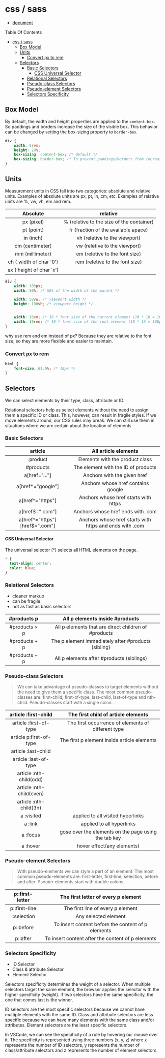 # css / sass

- [document](https://star-academy.github.io/codestar-documents/docs/frontend/phase04-css-and-sass)

Table Of Contents

- [css / sass](#css--sass)
  - [Box Model](#box-model)
  - [Units](#units)
    - [Convert px to rem](#convert-px-to-rem)
  - [Selectors](#selectors)
    - [Basic Selectors](#basic-selectors)
      - [CSS Universal Selector](#css-universal-selector)
    - [Relational Selectors](#relational-selectors)
    - [Pseudo-class Selectors](#pseudo-class-selectors)
    - [Pseudo-element Selectors](#pseudo-element-selectors)
    - [Selectors Specificity](#selectors-specificity)

## Box Model

By default, the width and height properties are applied to the `content-box`. So paddings
and borders increase the size of the visible box. This behavior can be changed by setting
the box-sizing property to `border-box`.

```css
div { 
    width: 5rem;
    height: 20%;
    box-sizing: content-box; /* default */
    box-sizing: border-box; /* To prevent paddings/borders from increasing the size of the visible box. */
}
```

## Units

Measurement units in CSS fall into two categories: absolute and relative units. Examples
of absolute units are px, pt, in, cm, etc. Examples of relative units are %, vw, vh, em and
rem.

| Absolute | relative |
| :---: | :---: |
| px (pixel) | % (reletive to the size of the container) |
| pt (point) | fr (fraction of the available apace) |
| in (inch) | vh (reletive to the viewport) |
| cm (centimeter) | vw (reletive to the viewport) |
| mm (millimeter) | em (reletive to the font size) |
| ch ( width of char '0') | rem (reletive to the font size) |
| ex ( height of char 'x') |  |

```css
div { 
    width: 100px;
    width: 50%; /* 50% of the width of the parent */

    width: 50vw; /* viewport width */
    height: 100vh; /* viewport height */


    width: 10em; /* 10 * font size of the current element (10 * 16 = 160px)  */
    width: 10rem; /* 10 * font size of the root element (10 * 16 = 160px)  */
}
```

why use rem and em instead of px? Because they are relative to the font size, so they are
more flexible and easier to maintain.

### Convert px to rem

```css
html {
    font-size: 62.5%; /* 10px */
}
```

## Selectors

We can select elements by their type, class, attribute or ID.

Relational selectors help us select elements without the need to assign them a specific ID
or class. This, however, can result in fragile styles. If we move elements around, our CSS
rules may break. We can still use them in situations where we are certain about the
location of elements

### Basic Selectors

| article | All article elements |
| :---: | :---: |
| .product | Elements with the product class |
| #products | The element with the ID of products |
| a[href="…"] | Anchors with the given href  |
| a[href*="google"] | Anchors whose href contains google |
| a[href^="https"] | Anchors whose href starts with https |
| a[href$=".com"] | Anchors whose href ends with .com  |
| a\[href^="https"\]\[href$=".com"\] | Anchors whose href starts with https and ends with .com  |

#### CSS Universal Selector

The universal selector (*) selects all HTML elements on the page.

```css
* {
  text-align: center;
  color: blue;
}
```

### Relational Selectors

- cleaner markup
- can be fragile
- not as fast as basic selectors

| #products p | All p elements inside #products |
| :---: | :---: |
| #products > p | All p elements that are direct children of #products |
| #products + p | The p element immediately after #products (sibling) |
| #products ~ p | All p elements after #products (siblings) |

### Pseudo-class Selectors

> We can take advantage of pseudo-classes to target elements without the need to give
> them a specific class. The most common pseudo-classes are: first-child, first-of-type, last-child,
> last-of-type and nth-child. Pseudo-classes start with
> a single colon.

| article :first-child | The first child of article elements |
| :---: | :---: |
| article :first-of-type | The first occurrence of elements of different type |
| article p:first-of-type | The first p element inside article elements |
| article :last-child |  |
| article :last-of-type |  |
| article :nth-child(odd) |  |
| article :nth-child(even) |  |
| article :nth-child(3n) |  |
| a :visited | applied to all visited hyperlinks |
| a :link | applied to all hyperlinks |
| a :focus | gose over the elements on the page using the tab key |
| a :hover | hover effect(any elements) |

### Pseudo-element Selectors

> With pseudo-elements we can style a part of an element. The most common pseudo-elements are:
> first-letter, first-line, selection, before and after.
> Pseudo-elements start with double colons.

| p::first-letter | The first letter of every p element |
| :---: | :---: |
| p::first-line | The first line of every p element |
| ::selection | Any selected element |
| p::before | To insert content before the content of p elements |
| p::after | To insert content after the content of p elements |

### Selectors Specificity

- ID Selector
- Class & attribute Selector
- Element Selector

Selectors specificity determines the weight of a selector. When multiple selectors target
the same element, the browser applies the selector with the higher specificity (weight). If
two selectors have the same specificity, the one that comes last is the winner.

ID selectors are the most specific selectors because we cannot have multiple elements
with the same ID. Class and attribute selectors are less specific because we can have
many elements with the same class and/or attributes. Element selectors are the least
specific selectors.

In VSCode, we can see the specificity of a rule by hovering our mouse over it. The
specificity is represented using three numbers (x, y, z) where x represents the number of
ID selectors, y represents the number of class/attribute selectors and z represents the
number of element selectors.
